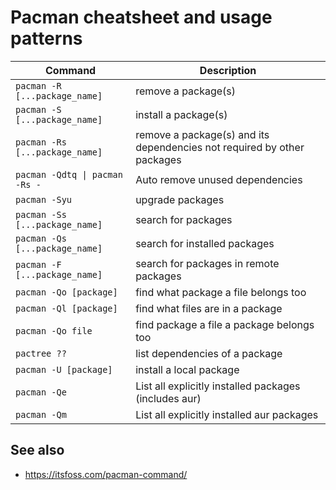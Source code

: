 # Pacman cheatsheet and usage patterns

| Command                        | Description                                                             |
| ------------------------------ | ----------------------------------------------------------------------- |
| `pacman -R [...package_name]`  | remove a package(s)                                                     |
| `pacman -S [...package_name]`  | install a package(s)                                                    |
| `pacman -Rs [...package_name]` | remove a package(s) and its dependencies not required by other packages |
| `pacman -Qdtq \| pacman -Rs -` | Auto remove unused dependencies                                         |
| `pacman -Syu`                  | upgrade packages                                                        |
| `pacman -Ss [...package_name]` | search for packages                                                     |
| `pacman -Qs [...package_name]` | search for installed packages                                           |
| `pacman -F [...package_name]`  | search for packages in remote packages                                  |
| `pacman -Qo [package]`         | find what package a file belongs too                                    |
| `pacman -Ql [package]`         | find what files are in a package                                        |
| `pacman -Qo file`              | find package a file a package belongs too                               |
| `pactree ??`                   | list dependencies of a package                                          |
| `pacman -U [package]`          | install a local package                                                 |
| `pacman -Qe`                   | List all explicitly installed packages (includes aur)                   |
| `pacman -Qm`                   | List all explicitly installed aur packages                              |

## See also

- https://itsfoss.com/pacman-command/
